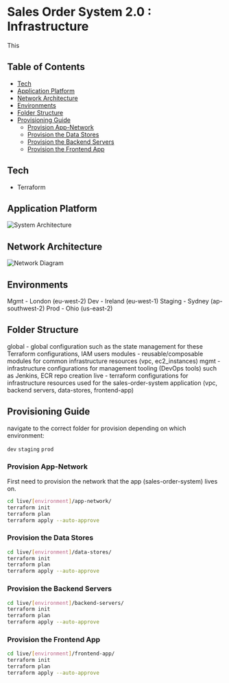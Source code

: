 # Sales Order System 2.0 : Infrastructure

This 

## Table of Contents

  - [Tech](#tech)
  - [Application Platform](#application-platform)
  - [Network Architecture](#network-architecture)
  - [Environments](#environments)
  - [Folder Structure](#folder-structure)
  - [Provisioning Guide](#provisioning-guide)
    - [Provision App-Network](#provision-app-network)
    - [Provision the Data Stores](#provision-the-data-stores)
    - [Provision the Backend Servers](#provision-the-backend-servers)
    - [Provision the Frontend App](#provision-the-frontend-app)


## Tech

- Terraform

## Application Platform 

![System Architecture](https://images-for-github-colinbut.s3.eu-west-2.amazonaws.com/sales-order-system-2/sales-order-system-2-system-arch.png)

## Network Architecture

![Network Diagram](https://images-for-github-colinbut.s3.eu-west-2.amazonaws.com/sales-order-system-2/sales-order-system-2-network-diagram.png)



## Environments

Mgmt - London (eu-west-2)
Dev - Ireland (eu-west-1)
Staging - Sydney (ap-southwest-2)
Prod - Ohio (us-east-2)


## Folder Structure

global - global configuration such as the state management for these Terraform configurations, IAM users
modules - reusable/composable modules for common infrastructure resources (vpc, ec2_instances)
mgmt - infrastructure configurations for management tooling (DevOps tools) such as Jenkins, ECR repo creation
live - terraform configurations for infrastructure resources used for the sales-order-system application (vpc, backend servers, data-stores, frontend-app)

## Provisioning Guide

navigate to the correct folder for provision depending on which environment:

`dev`
`staging`
`prod`

### Provision App-Network

First need to provision the network that the app (sales-order-system) lives on.

```bash
cd live/[environment]/app-network/
terraform init
terraform plan
terraform apply --auto-approve
```

### Provision the Data Stores

```bash
cd live/[environment]/data-stores/
terraform init
terraform plan
terraform apply --auto-approve
```

### Provision the Backend Servers

```bash
cd live/[environment]/backend-servers/
terraform init
terraform plan
terraform apply --auto-approve
```

### Provision the Frontend App

```bash
cd live/[environment]/frontend-app/
terraform init
terraform plan
terraform apply --auto-approve
```

